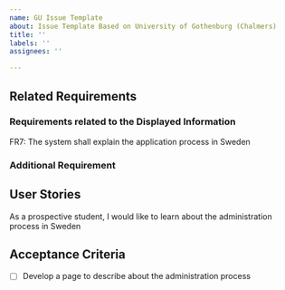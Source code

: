 ```yaml
---
name: GU Issue Template
about: Issue Template Based on University of Gothenburg (Chalmers)
title: ''
labels: ''
assignees: ''

---
```


## Related Requirements
### Requirements related to the Displayed Information
FR7: The system shall explain the application process in Sweden

### Additional Requirement


## User Stories
As a prospective student, I would like to learn about the administration process in Sweden
## Acceptance Criteria
- [ ] Develop a page to describe about the administration process
